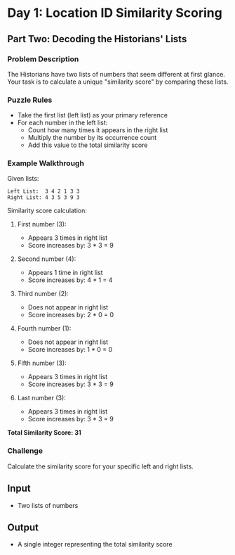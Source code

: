 # Day 1: Location ID Similarity Scoring

## Part Two: Decoding the Historians' Lists

### Problem Description

The Historians have two lists of numbers that seem different at first glance. Your task is to calculate a unique "similarity score" by comparing these lists.

### Puzzle Rules

- Take the first list (left list) as your primary reference
- For each number in the left list:
  - Count how many times it appears in the right list
  - Multiply the number by its occurrence count
  - Add this value to the total similarity score

### Example Walkthrough

Given lists:
```
Left List:  3 4 2 1 3 3
Right List: 4 3 5 3 9 3
```

Similarity score calculation:
1. First number (3):
   - Appears 3 times in right list
   - Score increases by: 3 * 3 = 9

2. Second number (4):
   - Appears 1 time in right list
   - Score increases by: 4 * 1 = 4

3. Third number (2):
   - Does not appear in right list
   - Score increases by: 2 * 0 = 0

4. Fourth number (1):
   - Does not appear in right list
   - Score increases by: 1 * 0 = 0

5. Fifth number (3):
   - Appears 3 times in right list
   - Score increases by: 3 * 3 = 9

6. Last number (3):
   - Appears 3 times in right list
   - Score increases by: 3 * 3 = 9

**Total Similarity Score: 31**

### Challenge

Calculate the similarity score for your specific left and right lists.

## Input

- Two lists of numbers

## Output

- A single integer representing the total similarity score
